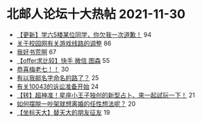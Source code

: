 # 北邮人论坛十大热帖 2021-11-30

- [【更新】学六5楼某位同学，你欠我一次道歉！](https://bbs.byr.cn/article/Talking/6317615) 94
- [关于校园网有关游戏线路的调整](https://bbs.byr.cn/article/BUPTNet/106555) 86
- [我好书荒啊](https://bbs.byr.cn/article/NetLiterature/30803) 67
- [【offer求比较】快手 微信 图森](https://bbs.byr.cn/article/Job/2150270) 55
- [恭喜梅老七！！](https://bbs.byr.cn/article/Football/810049647) 30
- [有以我邮名字命名的路了？](https://bbs.byr.cn/article/Picture/3306894) 25
- [有关10043的诉讼准备开始](https://bbs.byr.cn/article/GoAbroad/381458) 24
- [【转】超神准！星座小王子独创的新型占卜、來一起試玩一下！](https://bbs.byr.cn/article/Constellations/326533) 21
- [如何摆脱一吵架就想离婚的任性想法呢？](https://bbs.byr.cn/article/Feeling/3180980) 20
- [【坐标天大】替天大的朋友征友](https://bbs.byr.cn/article/Friends/2011241) 19



